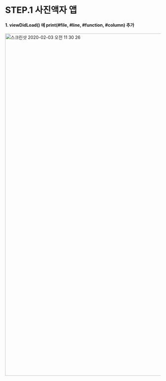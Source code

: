 # STEP.1 사진액자 앱

#### 1. viewDidLoad() 에 print(#file, #line, #function, #column) 추가
<img width="1111" alt="스크린샷 2020-02-03 오전 11 30 26" src="https://user-images.githubusercontent.com/50410213/73621285-e037e200-4678-11ea-966e-e692fcb52e82.png">
